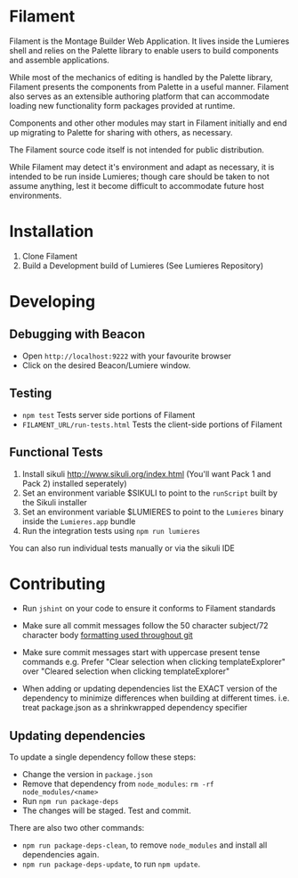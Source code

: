 Filament
========

Filament is the Montage Builder Web Application. It lives inside the Lumieres
shell and relies on the Palette library to enable users to build components
and assemble applications.

While most of the mechanics of editing is handled by the Palette library,
Filament presents the components from Palette in a useful manner. Filament
also serves as an extensible authoring platform that can accommodate loading
new functionality form packages provided at runtime.

Components and other other modules may start in Filament initially and end
up migrating to Palette for sharing with others, as necessary.

The Filament source code itself is not intended for public distribution.

While Filament may detect it's environment and adapt as necessary, it is
intended to be run inside Lumieres; though care should be taken to not assume
anything, lest it become difficult to accommodate future host environments.

Installation
============
1. Clone Filament
2. Build a Development build of Lumieres (See Lumieres Repository)

Developing
==========

Debugging with Beacon
---------------------
 * Open `http://localhost:9222` with your favourite browser
 *  Click on the desired Beacon/Lumiere window.

Testing
-------
* `npm test` Tests server side portions of Filament
* `FILAMENT_URL/run-tests.html` Tests the client-side portions of Filament


Functional Tests
----------------
1. Install sikuli http://www.sikuli.org/index.html (You'll want Pack 1 and Pack 2) installed seperately)
3. Set an environment variable $SIKULI to point to the `runScript` built by the Sikuli installer
4. Set an environment variable $LUMIERES to point to the `Lumieres` binary inside the `Lumieres.app` bundle
5. Run the integration tests using `npm run lumieres`

You can also run individual tests manually or via the sikuli IDE

Contributing
============
- Run `jshint` on your code to ensure it conforms to Filament standards

- Make sure all commit messages follow the 50 character subject/72 character
body [formatting used throughout git](http://tbaggery.com/2008/04/19/a-note-about-git-commit-messages.html)

- Make sure commit messages start with uppercase present tense commands
e.g. Prefer "Clear selection when clicking templateExplorer" over
"Cleared selection when clicking templateExplorer"

- When adding or updating dependencies list the EXACT version of the dependency
to minimize differences when building at different times.
i.e. treat package.json as a shrinkwrapped dependency specifier

Updating dependencies
---------------------

To update a single dependency follow these steps:

* Change the version in `package.json`
* Remove that dependency from `node_modules`: `rm -rf node_modules/<name>`
* Run `npm run package-deps`
* The changes will be staged. Test and commit.

There are also two other commands:

* `npm run package-deps-clean`, to remove `node_modules` and install all dependencies again.
* `npm run package-deps-update`, to run `npm update`.
